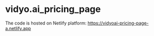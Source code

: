 # vidyo.ai_pricing_page


The code is hosted on Netlify platform: https://vidyoai-pricing-page-a.netlify.app
